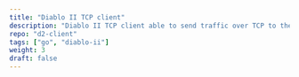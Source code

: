 ```yaml
---
title: "Diablo II TCP client"
description: "Diablo II TCP client able to send traffic over TCP to the Diablo II server"
repo: "d2-client"
tags: ["go", "diablo-ii"]
weight: 3
draft: false
---
```

